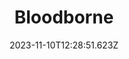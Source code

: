 ---
draft: false
title: Bloodborne
description: >
  Personal work, risograph prints for the game Bloodborne.
year: 2019
position: 4
tags: illustration
images:
  - src: /assets/portfolio/bloodborne.jpg
  - src: /assets/portfolio/goodnight-hunter.jpg
date: 2023-11-10T12:28:51.623Z
---